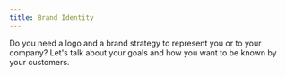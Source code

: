 ```yaml
---
title: Brand Identity
---
```

<p>Do you need a logo and a brand strategy to represent you or to your company? Let's talk about your goals and how you want to be known by your customers.</p>
